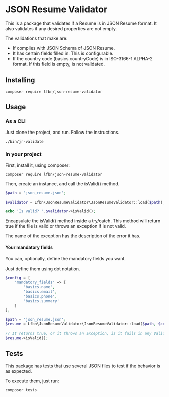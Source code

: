 # JSON Resume Validator

This is a package that validates if a Resume is in JSON Resume format. It also validates if any desired properties are not empty.

The validations that make are:

- If complies with JSON Schema of JSON Resume.
- It has certain fields filled in. This is configurable.
- If the country code (basics.countryCode) is in ISO-3166-1 ALPHA-2 format. If this field is empty, is not validated.

## Installing

```
composer require lfbn/json-resume-validator
```

## Usage

### As a CLI

Just clone the project, and run. Follow the instructions.

```
./bin/jr-validate
```

### In your project

First, install it, using composer:

```
composer require lfbn/json-resume-validator
```

Then, create an instance, and call the isValid() method.

```php
$path = 'json_resume.json';

$validator = Lfbn\JsonResumeValidator\JsonResumeValidator::load($path);

echo 'Is valid? '.$validator->isValid();
```

Encapsulate the isValid() method inside a try/catch. This method will return true if the file is valid or throws an exception if is not valid.

The name of the exception has the description of the error it has.

#### Your mandatory fields

You can, optionally, define the mandatory fields you want.

Just define them using dot notation.

```php
$config = [
    'mandatory_fields' => [
        'basics.name',
        'basics.email',
        'basics.phone',
        'basics.summary'
    ]
];

$path = 'json_resume.json';
$resume = Lfbn\JsonResumeValidator\JsonResumeValidator::load($path, $config);

// It returns true, or it throws an Exception, is it fails in any Validation.
$resume->isValid();
```

## Tests

This package has tests that use several JSON files to test if the behavior is as expected.

To execute them, just run:

```php
composer tests
```
